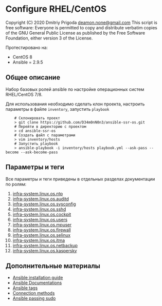 # Configure RHEL/CentOS
Copyright (C) 2020 Dmitriy Prigoda deamon.none@gmail.com This script is free software: Everyone is permitted to copy and distribute verbatim copies of the GNU General Public License as published by the Free Software Foundation, either version 3 of the License.

Протестировано на:
- CentOS 8 
- Ansible = 2.9.5

## Общее описание
Набор базовых ролей ansible по настройке операционных систем RHEL/CentOS 7/8.

Для использования необходимо сделать клон проекта, настроить параметры в файле `inventory`, запустить `playbook`

```
    # Склонировать проект
    > git clone https://github.com/D34m0nN0n3/ansible-ssr-os.git
    # Перейти в директорию с проектом
    > cd ansible-ssr-os
    # Создать файл с параметрами
    > vim inventory/hosts
    # Запустить playbook
    > ansible-playbook -i inventory/hosts playbook.yml --ask-pass --become --ask-become-pass
```
## Параметры и теги
Все параметры и теги приведены в отдельных разделах документации по ролям:

1.  [infra-system.linux.os.ntp](docs/roles/ntpclient.md)
2.  [infra-system.linux.os.auditd](docs/roles/auditd.md)
3.  [infra-system.linux.os.sysconfig](docs/roles/sysconfig.md)
4.  [infra-system.linux.os.sshd](docs/roles/sshd.md)
5.  [infra-system.linux.os.cockpit](docs/roles/cockpit.md)
6.  [infra-system.linux.os.users](docs/roles/users.md)
7.  [infra-system.linux.os.mpuser](docs/roles/mpuser.md)
8.  [infra-system.linux.os.firewall](docs/roles/firewall.md)
9.  [infra-system.linux.os.selinux](docs/roles/selinux.md)
10. [infra-system.linux.os.itma](docs/roles/itma.md)
11. [infra-system.linux.os.netbackup](docs/roles/netbackup.md)
12. [infra-system.linux.os.kaspersky](docs/roles/kav.md)

## Дополнительные материалы

- [Ansible installation guide](https://docs.ansible.com/ansible/latest/installation_guide/intro_installation.html)
- [Ansible Documentations](https://docs.ansible.com/)
- [Ansible tags](https://docs.ansible.com/ansible/latest/user_guide/playbooks_tags.html)
- [Connection methods](https://docs.ansible.com/ansible/latest/user_guide/connection_details.html)
- [Ansible passing sudo](https://8gwifi.org/docs/ansible-sudo-ssh-password.jsp)
